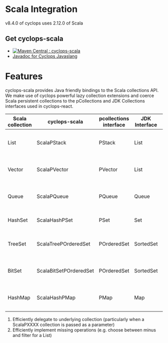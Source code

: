 # Scala Integration

v8.4.0 of cyclops uses 2.12.0 of Scala

## Get cyclops-scala


* [![Maven Central : cyclops-scala](https://maven-badges.herokuapp.com/maven-central/com.aol.cyclops/cyclops-scala/badge.svg)](https://maven-badges.herokuapp.com/maven-central/com.aol.cyclops/cyclops-scala)
* [Javadoc for Cyclops Javaslang](http://www.javadoc.io/doc/com.aol.cyclops/cyclops-scala/)

# Features

cyclops-scala provides Java friendly bindings to the Scala collections API. We make use of cyclops powerful lazy collection extensions and coerce Scala persistent collections to the pCollections and JDK Collections interfaces used in cyclops-react.


|  Scala collection | cyclops-scala   | pcollections interface   | JDK Interface  | Description  |
|---|---|---|---|---|
| List   | ScalaPStack   | PStack  | List  | PStackX  : extended persistent linkedlist |
|  Vector | ScalaPVector  | PVector   | List   | PVectorX : extended persistent ArrayList   |
|  Queue | ScalaPQueue  | PQueue  | Queue  | PQueueX : extended Persistent Queue  |
|  HashSet | ScalaHashPSet  | PSet  | Set  | PSetX : extended Persistent Set  |
|  TreeSet | ScalaTreePOrderedSet  | POrderedSet  | SortedSet  | POrderedSetX : extended Persistent Ordered Set  |
|  BitSet | ScalaBitSetPOrderedSet  | POrderedSet  | SortedSet  | POrderedSetX : extended Persistent Ordered Set  |
|  HashMap | ScalaHashPMap  | PMap  | Map | PMapX : extended Persistent Map  |

1. Efficiently delegate to underlying collection (particularly when a ScalaPXXXX collection is passed as a parameter)
2. Efficiently implement missing operations (e.g. choose between minus and filter for a List)
 







